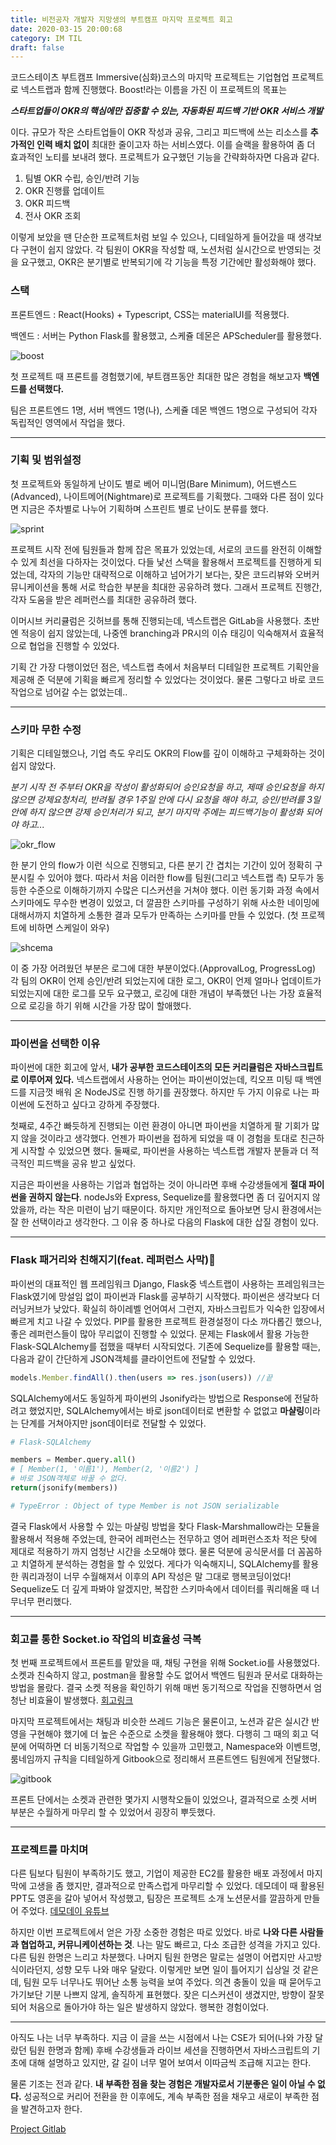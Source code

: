 ```yaml
---
title: 비전공자 개발자 지망생의 부트캠프 마지막 프로젝트 회고
date: 2020-03-15 20:00:68
category: IM TIL
draft: false
---
```


코드스테이츠 부트캠프 Immersive(심화)코스의 마지막 프로젝트는 기업협업 프로젝트로 넥스트랩과 함께 진행했다. Boost!라는 이름을 가진 이 프로젝트의 목표는

**_스타트업들이 OKR의 핵심에만 집중할 수 있는, 자동화된 피드백 기반 OKR 서비스 개발_**

이다. 규모가 작은 스타트업들이 OKR 작성과 공유, 그리고 피드백에 쓰는 리소스를 **추가적인 인력 배치 없이** 최대한 줄이고자 하는 서비스였다. 이를 슬랙을 활용하여 좀 더 효과적인 노티를 보내려 했다. 프로젝트가 요구했던 기능을 간략화하자면 다음과 같다.

1. 팀별 OKR 수립, 승인/반려 기능
2. OKR 진행률 업데이트
3. OKR 피드백
4. 전사 OKR 조회

이렇게 보았을 땐 단순한 프로젝트처럼 보일 수 있으나, 디테일하게 들어갔을 때 생각보다 구현이 쉽지 않았다. 각 팀원이 OKR을 작성할 때, 노션처럼 실시간으로 반영되는 것을 요구했고, OKR은 분기별로 반복되기에 각 기능을 특정 기간에만 활성화해야 했다.

### 스택

프론트엔드 : React(Hooks) + Typescript, CSS는 materialUI를 적용했다.

백엔드 : 서버는 Python Flask를 활용했고, 스케쥴 데몬은 APScheduler를 활용했다.

![boost](./images/boost.png)

첫 프로젝트 때 프론트를 경험했기에, 부트캠프동안 최대한 많은 경험을 해보고자 **백엔드를 선택했다.**

팀은 프론트엔드 1명, 서버 백엔드 1명(나), 스케쥴 데몬 백엔드 1명으로 구성되어 각자 독립적인 영역에서 작업을 했다.

---

### 기획 및 범위설정

첫 프로젝트와 동일하게 난이도 별로 베어 미니멈(Bare Minimum), 어드밴스드(Advanced), 나이트메어(Nightmare)로 프로젝트를 기획했다. 그때와 다른 점이 있다면 지금은 주차별로 나누어 기획하며 스프린트 별로 난이도 분류를 했다.

![sprint](./images/okr_sprint.png)

프로젝트 시작 전에 팀원들과 함께 잡은 목표가 있었는데, 서로의 코드를 완전히 이해할 수 있게 최선을 다하자는 것이었다. 다들 낯선 스택을 활용해서 프로젝트를 진행하게 되었는데, 각자의 기능만 대략적으로 이해하고 넘어가기 보다는, 잦은 코드리뷰와 오버커뮤니케이션을 통해 서로 학습한 부분을 최대한 공유하려 했다. 그래서 프로젝트 진행간, 각자 도움을 받은 레퍼런스를 최대한 공유하려 했다.

이머시브 커리큘럼은 깃허브를 통해 진행되는데, 넥스트랩은 GitLab을 사용했다. 초반엔 적응이 쉽지 않았는데, 나중엔 branching과 PR시의 이슈 태깅이 익숙해져서 효율적으로 협업을 진행할 수 있었다.

기획 간 가장 다행이었던 점은, 넥스트랩 측에서 처음부터 디테일한 프로젝트 기획안을 제공해 준 덕분에 기획을 빠르게 정리할 수 있었다는 것이었다. 물론 그렇다고 바로 코드작업으로 넘어갈 수는 없었는데..

---

### 스키마 무한 수정

기획은 디테일했으나, 기업 측도 우리도 OKR의 Flow를 깊이 이해하고 구체화하는 것이 쉽지 않았다.

_분기 시작 전 주부터 OKR을 작성이 활성화되어 승인요청을 하고, 제때 승인요청을 하지 않으면 강제요청처리, 반려될 경우 1주일 안에 다시 요청을 해야 하고, 승인/반려를 3일안에 하지 않으면 강제 승인처리가 되고, 분기 마지막 주에는 피드백기능이 활성화 되어야 하고..._

![okr_flow](./images/okr_flow.png)

한 분기 안의 flow가 이런 식으로 진행되고, 다른 분기 간 겹치는 기간이 있어 정확히 구분시킬 수 있어야 했다. 따라서 처음 이러한 flow를 팀원(그리고 넥스트랩 측) 모두가 동등한 수준으로 이해하기까지 수많은 디스커션을 거쳐야 했다. 이런 동기화 과정 속에서 스키마에도 무수한 변경이 있었고, 더 깔끔한 스키마를 구성하기 위해 사소한 네이밍에 대해서까지 치열하게 소통한 결과 모두가 만족하는 스키마를 만들 수 있었다. (첫 프로젝트에 비하면 스케일이 와우)

![shcema](./images/okr_schema.png)

이 중 가장 어려웠던 부분은 로그에 대한 부분이었다.(ApprovalLog, ProgressLog) 각 팀의 OKR이 언제 승인/반려 되었는지에 대한 로그, OKR이 언제 얼마나 업데이트가 되었는지에 대한 로그를 모두 요구했고, 로깅에 대한 개념이 부족했던 나는 가장 효율적으로 로깅을 하기 위해 시간을 가장 많이 할애했다.

---

### 파이썬을 선택한 이유

파이썬에 대한 회고에 앞서, **내가 공부한 코드스테이츠의 모든 커리큘럼은 자바스크립트로 이루어져 있다.** 넥스트랩에서 사용하는 언어는 파이썬이었는데, 킥오프 미팅 때 백엔드를 지금껏 배워 온 NodeJS로 진행 하기를 권장했다. 하지만 두 가지 이유로 나는 파이썬에 도전하고 싶다고 강하게 주장했다.

첫째로, 4주간 빠듯하게 진행되는 이런 환경이 아니면 파이썬을 치열하게 팔 기회가 많지 않을 것이라고 생각했다. 언젠가 파이썬을 접하게 되었을 때 이 경험을 토대로 친근하게 시작할 수 있었으면 했다. 둘째로, 파이썬을 사용하는 넥스트랩 개발자 분들과 더 적극적인 피드백을 공유 받고 싶었다.

지금은 파이썬을 사용하는 기업과 협업하는 것이 아니라면 후배 수강생들에게 **절대 파이썬을 권하지 않는다**. nodeJs와 Express, Sequelize를 활용했다면 좀 더 깊어지지 않았을까, 라는 작은 미련이 남기 때문이다. 하지만 개인적으로 돌아보면 당시 환경에서는 잘 한 선택이라고 생각한다. 그 이유 중 하나로 다음의 Flask에 대한 삽질 경험이 있다.

---

### Flask 패거리와 친해지기(feat. 레퍼런스 사막)🐪

파이썬의 대표적인 웹 프레임워크 Django, Flask중 넥스트랩이 사용하는 프레임워크는 Flask였기에 망설임 없이 파이썬과 Flask를 공부하기 시작했다. 파이썬은 생각보다 더 러닝커브가 낮았다. 확실히 하이레벨 언어여서 그런지, 자바스크립트가 익숙한 입장에서 빠르게 치고 나갈 수 있었다. PIP를 활용한 프로젝트 환경설정이 다소 까다롭긴 했으나, 좋은 레퍼런스들이 많아 무리없이 진행할 수 있었다. 문제는 Flask에서 활용 가능한 Flask-SQLAlchemy를 접했을 때부터 시작되었다. 기존에 Sequelize를 활용할 때는, 다음과 같이 간단하게 JSON객체를 클라이언트에 전달할 수 있었다.

```js
models.Member.findAll().then(users => res.json(users)) //끝
```

SQLAlchemy에서도 동일하게 파이썬의 Jsonify라는 방법으로 Response에 전달하려고 했었지만, SQLAlchemy에서는 바로 json데이터로 변환할 수 없없고 **마샬링**이라는 단계를 거쳐아지만 json데이터로 전달할 수 있었다.

```py
# Flask-SQLAlchemy

members = Member.query.all()
# [ Member(1, '이름1'), Member(2, '이름2') ]
# 바로 JSON객체로 바꿀 수 없다.
return(jsonify(members))

# TypeError : Object of type Member is not JSON serializable
```

결국 Flask에서 사용할 수 있는 마샬링 방법을 찾다 Flask-Marshmallow라는 모듈을 활용해서 적용해 주었는데, 한국어 레퍼런스는 전무하고 영어 레퍼런스조차 적은 탓에 제대로 적용하기 까지 엄청난 시간을 소모해야 했다. 물론 덕분에 공식문서를 더 꼼꼼하고 치열하게 분석하는 경험을 할 수 있었다. 게다가 익숙해지니, SQLAlchemy를 활용한 쿼리과정이 너무 수월해져서 이후의 API 작성은 말 그대로 행복코딩이었다! Sequelize도 더 깊게 파봐야 알겠지만, 복잡한 스키마속에서 데이터를 쿼리해올 때 너무너무 편리했다.

---

### 회고를 통한 Socket.io 작업의 비효율성 극복

첫 번째 프로젝트에서 프론트를 맡았을 때, 채팅 구현을 위해 Socket.io를 사용했었다. 소켓과 친숙하지 않고, postman을 활용할 수도 없어서 백엔드 팀원과 문서로 대화하는 방법을 몰랐다. 결국 소켓 적용을 확인하기 위해 매번 동기적으로 작업을 진행하면서 엄청난 비효율이 발생했다. [회고링크](https://phanolog.netlify.com/IM%20TIL/17.%20%EB%B9%84%EC%A0%84%EA%B3%B5%EC%9E%90-%EA%B0%9C%EB%B0%9C%EC%9E%90-%EC%A7%80%EB%A7%9D%EC%83%9D%EC%9D%98-%EC%B2%AB-%ED%94%84%EB%A1%9C%EC%A0%9D%ED%8A%B8/)

마지막 프로젝트에서는 채팅과 비슷한 쓰레드 기능은 물론이고, 노션과 같은 실시간 반영을 구현해야 했기에 더 높은 수준으로 소켓을 활용해야 했다. 다행히 그 때의 회고 덕분에 어떡하면 더 비동기적으로 작업할 수 있을까 고민했고, Namespace와 이벤트명, 룸네임까지 규칙을 디테일하게 Gitbook으로 정리해서 프론트엔드 팀원에게 전달했다.

![gitbook](./images/okr_gitbook.png)

프론트 단에서는 소켓과 관련한 몇가지 시행착오들이 있었으나, 결과적으로 소켓 서버 부분은 수월하게 마무리 할 수 있었어서 굉장히 뿌듯했다.

---

### 프로젝트를 마치며

다른 팀보다 팀원이 부족하기도 했고, 기업이 제공한 EC2를 활용한 배포 과정에서 마지막에 고생을 좀 했지만, 결과적으로 만족스럽게 마무리할 수 있었다. 데모데이 때 활용된 PPT도 영혼을 갈아 넣어서 작성했고, 팀장은 프로젝트 소개 노션문서를 깔끔하게 만들어 주었다. [데모데이 유튜브](https://youtu.be/zjM7Z7uHwLM?t=414)

하지만 이번 프로젝트에서 얻은 가장 소중한 경험은 따로 있었다. 바로 **나와 다른 사람들과 협업하고, 커뮤니케이션하는 것**. 나는 말도 빠르고, 다소 조급한 성격을 가지고 있다. 다른 팀원 한명은 느리고 차분했다. 나머지 팀원 한명은 말로는 설명이 어렵지만 사고방식이라던지, 성향 모두 나와 매우 달랐다. 이렇게만 보면 일이 틀어지기 십상일 것 같은데, 팀원 모두 너무나도 뛰어난 소통 능력을 보여 주었다. 의견 충돌이 있을 때 묻어두고 가기보단 기분 나쁘지 않게, 솔직하게 표현했다. 잦은 디스커션이 생겼지만, 방향이 잘못되어 처음으로 돌아가야 하는 일은 발생하지 않았다. 행복한 경험이었다.

---

아직도 나는 너무 부족하다. 지금 이 글을 쓰는 시점에서 나는 CSE가 되어(나와 가장 달랐던 팀원 한명과 함께) 후배 수강생들과 라이브 세션을 진행하면서 자바스크립트의 기초에 대해 설명하고 있지만, 갈 길이 너무 멀어 보여서 이따금씩 조급해 지고는 한다.

물론 기조는 전과 같다. **내 부족한 점을 찾는 경험은 개발자로서 기분좋은 일이 아닐 수 없다.** 성공적으로 커리어 전환을 한 이후에도, 계속 부족한 점을 채우고 새로이 부족한 점을 발견하고자 한다.

[Project Gitlab](https://gitlab.com/next-lab/codestates-okr)
